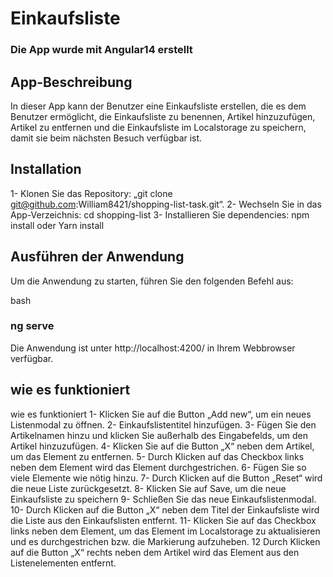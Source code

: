 # Einkaufsliste

### Die App wurde mit Angular14 erstellt

## App-Beschreibung

In dieser App kann der Benutzer eine Einkaufsliste erstellen, die es dem Benutzer ermöglicht, die Einkaufsliste zu benennen, Artikel hinzuzufügen, Artikel zu entfernen und die Einkaufsliste im Localstorage zu speichern, damit sie beim nächsten Besuch verfügbar ist.

## Installation

1- Klonen Sie das Repository: „git clone git@github.com:William8421/shopping-list-task.git“.
2- Wechseln Sie in das App-Verzeichnis: cd shopping-list
3- Installieren Sie dependencies: npm install oder Yarn install

## Ausführen der Anwendung

Um die Anwendung zu starten, führen Sie den folgenden Befehl aus:

bash

### ng serve

Die Anwendung ist unter http://localhost:4200/ in Ihrem Webbrowser verfügbar.

## wie es funktioniert

wie es funktioniert
1- Klicken Sie auf die Button „Add new“, um ein neues Listenmodal zu öffnen.
2- Einkaufslistentitel hinzufügen.
3- Fügen Sie den Artikelnamen hinzu und klicken Sie außerhalb des Eingabefelds, um den Artikel hinzuzufügen.
4- Klicken Sie auf die Button „X“ neben dem Artikel, um das Element zu entfernen.
5- Durch Klicken auf das Checkbox links neben dem Element wird das Element durchgestrichen.
6- Fügen Sie so viele Elemente wie nötig hinzu.
7- Durch Klicken auf die Button „Reset“ wird die neue Liste zurückgesetzt.
8- Klicken Sie auf Save, um die neue Einkaufsliste zu speichern
9- Schließen Sie das neue Einkaufslistenmodal.
10- Durch Klicken auf die Button „X“ neben dem Titel der Einkaufsliste wird die Liste aus den Einkaufslisten entfernt.
11- Klicken Sie auf das Checkbox links neben dem Element, um das Element im Localstorage zu aktualisieren und es durchgestrichen bzw. die Markierung aufzuheben.
12 Durch Klicken auf die Button „X“ rechts neben dem Artikel wird das Element aus den Listenelementen entfernt.
